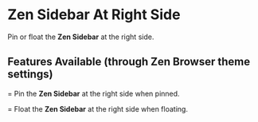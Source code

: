 # Zen Sidebar At Right Side

Pin or float the **Zen Sidebar** at the right side.

## Features Available (through Zen Browser theme settings)

  = Pin the **Zen Sidebar** at the right side when pinned.

  = Float the **Zen Sidebar** at the right side when floating.
